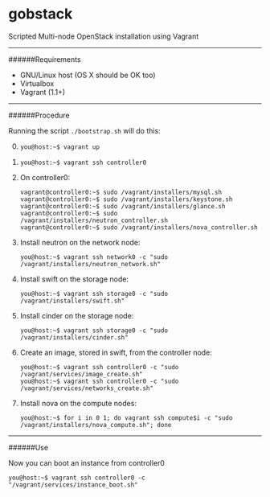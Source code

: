 gobstack
==============

Scripted Multi-node OpenStack installation using Vagrant

***

######Requirements

* GNU/Linux host (OS X should be OK too)
* Virtualbox
* Vagrant (1.1+)

***

######Procedure

Running the script `./bootstrap.sh` will do this:

0. `you@host:~$ vagrant up`
0. `you@host:~$ vagrant ssh controller0`
0. On controller0:

    ``` 
    vagrant@controller0:~$ sudo /vagrant/installers/mysql.sh
    vagrant@controller0:~$ sudo /vagrant/installers/keystone.sh
    vagrant@controller0:~$ sudo /vagrant/installers/glance.sh
    vagrant@controller0:~$ sudo /vagrant/installers/neutron_controller.sh
    vagrant@controller0:~$ sudo /vagrant/installers/nova_controller.sh
    ``` 

0. Install neutron on the network node:
    ``` 
    you@host:~$ vagrant ssh network0 -c "sudo /vagrant/installers/neutron_network.sh"
    ``` 

0. Install swift on the storage node:
    ``` 
    you@host:~$ vagrant ssh storage0 -c "sudo /vagrant/installers/swift.sh"
    ``` 

0. Install cinder on the storage node:
    ``` 
    you@host:~$ vagrant ssh storage0 -c "sudo /vagrant/installers/cinder.sh"
    ``` 

0. Create an image, stored in swift, from the controller node:
    ```
    you@host:~$ vagrant ssh controller0 -c "sudo /vagrant/services/image_create.sh"
    you@host:~$ vagrant ssh controller0 -c "sudo /vagrant/services/networks_create.sh"
    ```

0. Install nova on the compute nodes:
    ``` 
    you@host:~$ for i in 0 1; do vagrant ssh compute$i -c "sudo /vagrant/installers/nova_compute.sh"; done
    ``` 

***

######Use

Now you can boot an instance from controller0

`you@host:~$ vagrant ssh controller0 -c "/vagrant/services/instance_boot.sh"`

